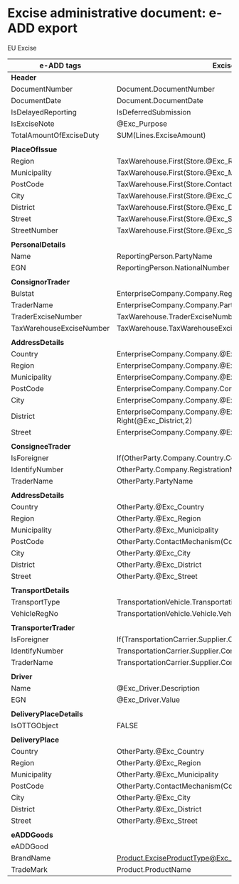 # Excise administrative document: e-ADD export

EU Excise

|**e-ADD tags**|**Excise Product Code**|
| ------------------------------------------------------------ | ------------------- |
|**Header**|
| DocumentNumber|Document.DocumentNumber|
| DocumentDate| Document.DocumentDate |
| IsDelayedReporting |IsDeferredSubmission|
| IsExciseNote | @Exc_Purpose |
| TotalAmountOfExciseDuty |SUM(Lines.ExciseAmount)|
|                                                                                   |
|**PlaceOfIssue**|
| Region | TaxWarehouse.First(Store.@Exc_Region) |
| Municipality | TaxWarehouse.First(Store.@Exc_Municipality) |
| PostCode   |TaxWarehouse.First(Store.ContactMechanism(ContactMechanismType=P))  |
| City | TaxWarehouse.First(Store.@Exc_City)|
| District | TaxWarehouse.First(Store.@Exc_District) |
| Street | TaxWarehouse.First(Store.@Exc_Street)|
| StreetNumber | TaxWarehouse.First(Store.@Exc_StreetNumber) |
|                                                                                    |
|**PersonalDetails**|
| Name | ReportingPerson.PartyName|
| EGN | ReportingPerson.NationalNumber |
|                                                                                    |
| **ConsignorTrader**                 |
| Bulstat   | EnterpriseCompany.Company.RegistrationNumber |
| TraderName | EnterpriseCompany.Company.PartyName |
| TraderExciseNumber | TaxWarehouse.TraderExciseNumber|
| TaxWarehouseExciseNumber|TaxWarehouse.TaxWarehouseExciseNumber|
|                                                                                    |
| **AddressDetails**|
| Country |EnterpriseCompany.Company.@Exc_Country|
| Region|EnterpriseCompany.Company.@Exc_Region|
| Municipality|EnterpriseCompany.Company.@Exc_Municipality|
| PostCode| EnterpriseCompany.Company.ContactMechanism(ContactMechanismType=P)|
| City | EnterpriseCompany.Company.@Exc_City |
| District | EnterpriseCompany.Company.@Exc_District ___ District = Right(@Exc_District,2) |
| Street | EnterpriseCompany.Company.@Exc_Street |
|                                                                                     |
| **ConsigneeTrader** | 
| IsForeigner | If(OtherParty.Company.Country.Code='BG',False,True) |
| IdentifyNumber | OtherParty.Company.RegistrationNumber |
| TraderName | OtherParty.PartyName |
|                                                                                     |
| **AddressDetails** |
| Country | OtherParty.@Exc_Country |
| Region | OtherParty.@Exc_Region |
| Municipality | OtherParty.@Exc_Municipality |
| PostCode | OtherParty.ContactMechanism(ContactMechanismType=P) |
| City | OtherParty.@Exc_City |
| District | OtherParty.@Exc_District |
| Street | OtherParty.@Exc_Street |
|                                                                                     |
| **TransportDetails** |
| TransportType | TransportationVehicle.TransportationMode.Code |
| VehicleRegNo | TransportationVehicle.Vehicle.VehicleRegistrationNumber |
|                                                                                     |
| **TransporterTrader** |
| IsForeigner | If(TransportationCarrier.Supplier.Company.Country.Code='BG',False,True) |
| IdentifyNumber | TransportationCarrier.Supplier.Company.RegistrationNumber |
| TraderName | TransportationCarrier.Supplier.Company.PartyName |
|                                                                                     |
| **Driver** |
| Name | @Exc_Driver.Description |
| EGN | @Exc_Driver.Value |
|                                                                                     |
| **DeliveryPlaceDetails** |
| IsOTTGObject | FALSE |
|                                                                                     |
| **DeliveryPlace** |
| Country | OtherParty.@Exc_Country |
| Region | OtherParty.@Exc_Region |
| Municipality | OtherParty.@Exc_Municipality |
| PostCode | OtherParty.ContactMechanism(ContactMechanismType=P) |
| City | OtherParty.@Exc_City |
| District | OtherParty.@Exc_District |
| Street | OtherParty.@Exc_Street |
|                                                                                     |
| **eADDGoods** |
| eADDGood |
| BrandName | Product.ExciseProductType@Exc_BrandName.Value|
| TradeMark | Product.ProductName |



